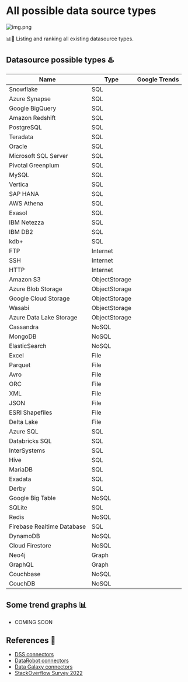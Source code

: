 # All possible data source types

![img.png](img.png)

📊🧐 Listing and ranking all existing datasource types.


## Datasource possible types ♨️

| Name                       | Type          | Google Trends |
|----------------------------|---------------|---------------|
| Snowflake                  | SQL           |               |
| Azure Synapse              | SQL           |               |
| Google BigQuery            | SQL           |               |
| Amazon Redshift            | SQL           |               |
| PostgreSQL                 | SQL           |               |
| Teradata                   | SQL           |               |
| Oracle                     | SQL           |               |
| Microsoft SQL Server       | SQL           |               |
| Pivotal Greenplum          | SQL           |               |
| MySQL                      | SQL           |               |
| Vertica                    | SQL           |               |
| SAP HANA                   | SQL           |               |
| AWS Athena                 | SQL           |               |
| Exasol                     | SQL           |               |
| IBM Netezza                | SQL           |               |
| IBM DB2                    | SQL           |               |
| kdb+                       | SQL           |               |
| FTP                        | Internet      |               |
| SSH                        | Internet      |               |
| HTTP                       | Internet      |               |
| Amazon S3                  | ObjectStorage |               |
| Azure Blob Storage         | ObjectStorage |               |
| Google Cloud Storage       | ObjectStorage |               |
| Wasabi                     | ObjectStorage |               |
| Azure Data Lake Storage    | ObjectStorage |               |
| Cassandra                  | NoSQL         |               |
| MongoDB                    | NoSQL         |               |
| ElasticSearch              | NoSQL         |               |
| Excel                      | File          |               |
| Parquet                    | File          |               |
| Avro                       | File          |               |
| ORC                        | File          |               |
| XML                        | File          |               |
| JSON                       | File          |               |
| ESRI Shapefiles            | File          |               |
| Delta Lake                 | File          |               |
| Azure SQL                  | SQL           |               |
| Databricks SQL             | SQL           |               |
| InterSystems               | SQL           |               |
| Hive                       | SQL           |               |
| MariaDB                    | SQL           |               |
| Exadata                    | SQL           |               |
| Derby                      | SQL           |               |
| Google Big Table           | NoSQL         |               |
| SQLite                     | SQL           |               |
| Redis                      | NoSQL         |               |
| Firebase Realtime Database | SQL           |               |
| DynamoDB                   | NoSQL         |               |
| Cloud Firestore            | NoSQL         |               |
| Neo4j                      | Graph         |               |
| GraphQL                    | Graph         |               |
| Couchbase                  | NoSQL         |               |
| CouchDB                    | NoSQL         |               |


## Some trend graphs 📊

- COMING SOON


## References 📄

- [DSS connectors](https://doc.dataiku.com/dss/latest/connecting/)
- [DataRobot connectors](https://docs.datarobot.com/en/docs/data/connect-data/data-sources/index.html)
- [Data Galaxy connectors](https://www.datagalaxy.com/en/integrations-connectors/)
- [StackOverflow Survey 2022](https://survey.stackoverflow.co/2022/#section-most-popular-technologies-databases)
